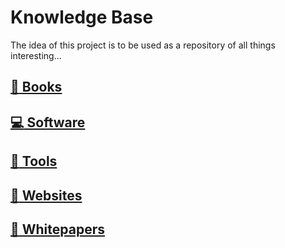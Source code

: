 # Knowledge Base

The idea of this project is to be used as a repository of all things interesting...

## [:book: Books](topics/books/index.md)

## [:computer: Software](topics/software/index.md)

## [:nut_and_bolt: Tools](topics/tools/index.md)

## [:link: Websites](topics/websites/index.md)

## [:newspaper: Whitepapers](topics/whitepapers/index.md)